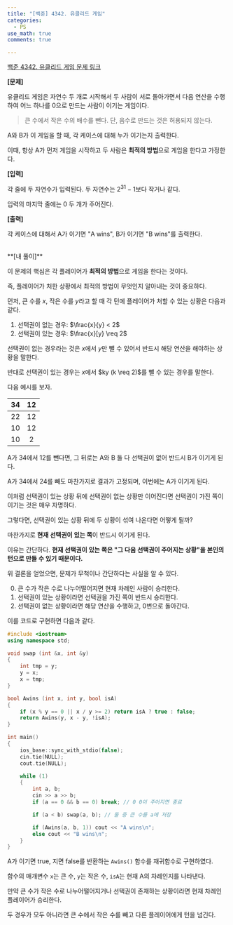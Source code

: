 ```yaml
---
title: "[백준] 4342. 유클리드 게임"
categories:
  - PS
use_math: true
comments: true

---
```


[백준 4342. 유클리드 게임 문제 링크](https://www.acmicpc.net/problem/4342)

**[문제]**

유클리드 게임은 자연수 두 개로 시작해서 두 사람이 서로 돌아가면서 다음 연산을 수행하여 어느 하나를 0으로 만드는 사람이 이기는 게임이다.

> 큰 수에서 작은 수의 배수를 뺀다. 단, 음수로 만드는 것은 허용되지 않는다.

A와 B가 이 게임을 할 때, 각 케이스에 대해 누가 이기는지 출력한다.

이때, 항상 A가 먼저 게임을 시작하고 두 사람은 **최적의 방법**으로 게임을 한다고 가정한다.

**[입력]**

각 줄에 두 자연수가 입력된다. 두 자연수는 $2^{31} - 1$보다 작거나 같다.

입력의 마지막 줄에는 0 두 개가 주어진다.

**[출력]**

각 케이스에 대해서 A가 이기면 "A wins", B가 이기면 "B wins"를 출력한다.


<br/>
**[내 풀이]**

이 문제의 핵심은 각 플레이어가 **최적의 방법**으로 게임을 한다는 것이다.

즉, 플레이어가 처한 상황에서 최적의 방법이 무엇인지 알아내는 것이 중요하다.

먼저, 큰 수를 $x$, 작은 수를 $y$라고 할 때 각 턴에 플레이어가 처할 수 있는 상황은 다음과 같다.

1. 선택권이 없는 경우: $\frac{x}{y} < 2$
2. 선택권이 있는 경우: $\frac{x}[y} \req 2$

선택권이 없는 경우라는 것은 $x$에서 $y$만 뺄 수 있어서 반드시 해당 연산을 해야하는 상황을 말한다.

반대로 선택권이 있는 경우는 $x$에서 $ky (k \req 2)$를 뺄 수 있는 경우를 말한다.

다음 예시를 보자.

|34|12|
|:---:|:---:|
|22|12|
|10|12|
|10|2|

A가 34에서 12를 뺀다면, 그 뒤로는 A와 B 둘 다 선택권이 없어 반드시 B가 이기게 된다.

A가 34에서 24를 빼도 마찬가지로 결과가 고정되며, 이번에는 A가 이기게 된다.

이처럼 선택권이 있는 상황 뒤에 선택권이 없는 상황만 이어진다면 선택권이 가진 쪽이 이기는 것은 매우 자명하다.

그렇다면, 선택권이 있는 상황 뒤에 두 상황이 섞여 나온다면 어떻게 될까?

마찬가지로 **현재 선택권이 있는 쪽**이 반드시 이기게 된다.

이유는 간단하다. **현재 선택권이 있는 쪽은 "그 다음 선택권이 주어지는 상황"을 본인의 턴으로 만들 수 있기 때문이다.**

위 결론을 얻었으면, 문제가 무척이나 간단하다는 사실을 알 수 있다.

0. 큰 수가 작은 수로 나누어떨어지면 현재 차례인 사람이 승리한다.
1. 선택권이 있는 상황이라면 선택권을 가진 쪽이 반드시 승리한다.
2. 선택권이 없는 상황이라면 해당 연산을 수행하고, 0번으로 돌아간다.

이를 코드로 구현하면 다음과 같다.

```cpp
#include <iostream>
using namespace std;

void swap (int &x, int &y)
{
    int tmp = y;
    y = x;
    x = tmp;
}

bool Awins (int x, int y, bool isA)
{
    if (x % y == 0 || x / y >= 2) return isA ? true : false;
    return Awins(y, x - y, !isA);
}

int main()
{
    ios_base::sync_with_stdio(false);
    cin.tie(NULL);
    cout.tie(NULL);

    while (1)
    {
        int a, b;
        cin >> a >> b;
        if (a == 0 && b == 0) break; // 0 0이 주어지면 종료

        if (a < b) swap(a, b); // 둘 중 큰 수를 a에 저장

        if (Awins(a, b, 1)) cout << "A wins\n";
        else cout << "B wins\n";
    }
}
```

A가 이기면 true, 지면 false를 반환하는 `Awins()` 함수를 재귀함수로 구현하였다.

함수의 매개변수 `x`는 큰 수, `y`는 작은 수, `isA`는 현재 A의 차례인지를 나타낸다.

만약 큰 수가 작은 수로 나누어떨어지거나 선택권이 존재하는 상황이라면 현재 차례인 플레이어가 승리한다.

두 경우가 모두 아니라면 큰 수에서 작은 수를 빼고 다른 플레이어에게 턴을 넘긴다.
